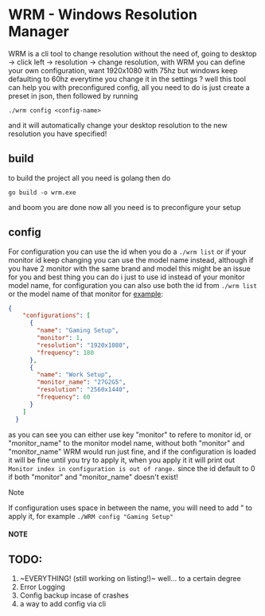 # WRM - Windows Resolution Manager
WRM is a cli tool to change resolution without the need of, going to desktop -> click left -> resolution -> change resolution, with WRM you can define your own configuration, want 1920x1080 with 75hz but windows keep defaulting to 60hz everytime you change it in the settings ? well this tool can help you with preconfigured config, all you need to do is just create a preset in json, then followed by running 
```
./wrm config <config-name>
```
and it will automatically change your desktop resolution to the new resolution you have specified!

## build
to build the project all you need is golang then do 
```
go build -o wrm.exe
```
and boom you are done now all you need is to preconfigure your setup

## config
For configuration you can use the id when you do a `./wrm list` or if your monitor id keep changing you can use the model name instead, although if you have 2 monitor with the same brand and model this might be an issue for you and best thing you can do i just to use id instead of your monitor model name, for configuration you can also use both the id from `./wrm list` or the model name of that monitor for [example](https://github.com/onixldlc/WRM/blob/main/config.json):
```json
{
    "configurations": [
      {
        "name": "Gaming Setup",
        "monitor": 1,
        "resolution": "1920x1080",
        "frequency": 180
      },
      {
        "name": "Work Setup",
        "monitor_name": "27G2G5",
        "resolution": "2560x1440",
        "frequency": 60
      }
    ]
  }
```

as you can see you can either use key "monitor" to refere to monitor id, or "monitor_name" to the monitor model name, without both "monitor" and "monitor_name" WRM would run just fine, and if the configuration is loaded it will be fine until you try to apply it, when you apply it it will print out `Monitor index in configuration is out of range.` since the id default to 0 if both "monitor" and "monitor_name" doesn't exist!

> [!NOTE]
> If configuration uses space in between the name, you will need to add " to apply it, for example `./WRM config "Gaming Setup"` 

#### NOTE


## TODO:
1. ~EVERYTHING! (still working on listing!)~ well... to a certain degree
2. Error Logging
3. Config backup incase of crashes
4. a way to add config via cli
